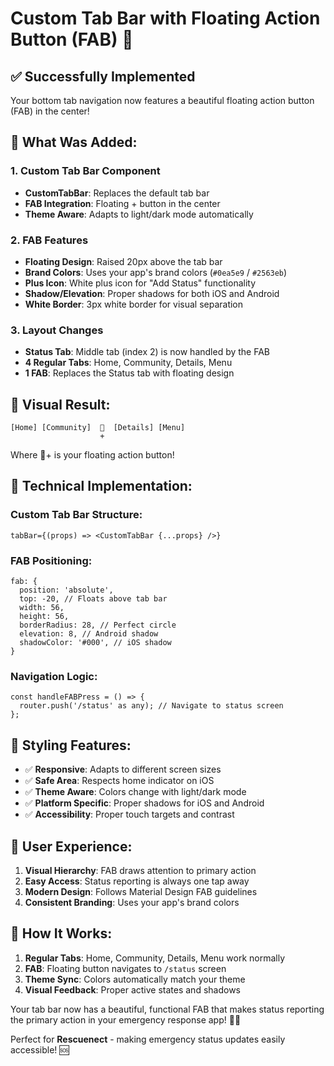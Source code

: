 # Custom Tab Bar with Floating Action Button (FAB) 🎯

## ✅ **Successfully Implemented**

Your bottom tab navigation now features a beautiful floating action button (FAB) in the center!

## 🎨 **What Was Added:**

### **1. Custom Tab Bar Component**
- **CustomTabBar**: Replaces the default tab bar
- **FAB Integration**: Floating + button in the center
- **Theme Aware**: Adapts to light/dark mode automatically

### **2. FAB Features**
- **Floating Design**: Raised 20px above the tab bar
- **Brand Colors**: Uses your app's brand colors (`#0ea5e9` / `#2563eb`)
- **Plus Icon**: White plus icon for "Add Status" functionality
- **Shadow/Elevation**: Proper shadows for both iOS and Android
- **White Border**: 3px white border for visual separation

### **3. Layout Changes**
- **Status Tab**: Middle tab (index 2) is now handled by the FAB
- **4 Regular Tabs**: Home, Community, Details, Menu
- **1 FAB**: Replaces the Status tab with floating design

## 🎯 **Visual Result:**

```
[Home] [Community]  🔵  [Details] [Menu]
                    +
```

Where 🔵+ is your floating action button!

## 🔧 **Technical Implementation:**

### **Custom Tab Bar Structure:**
```tsx
tabBar={(props) => <CustomTabBar {...props} />}
```

### **FAB Positioning:**
```tsx
fab: {
  position: 'absolute',
  top: -20, // Floats above tab bar
  width: 56,
  height: 56,
  borderRadius: 28, // Perfect circle
  elevation: 8, // Android shadow
  shadowColor: '#000', // iOS shadow
}
```

### **Navigation Logic:**
```tsx
const handleFABPress = () => {
  router.push('/status' as any); // Navigate to status screen
};
```

## 🎨 **Styling Features:**

- ✅ **Responsive**: Adapts to different screen sizes
- ✅ **Safe Area**: Respects home indicator on iOS
- ✅ **Theme Aware**: Colors change with light/dark mode
- ✅ **Platform Specific**: Proper shadows for iOS and Android
- ✅ **Accessibility**: Proper touch targets and contrast

## 📱 **User Experience:**

1. **Visual Hierarchy**: FAB draws attention to primary action
2. **Easy Access**: Status reporting is always one tap away
3. **Modern Design**: Follows Material Design FAB guidelines
4. **Consistent Branding**: Uses your app's brand colors

## 🔄 **How It Works:**

1. **Regular Tabs**: Home, Community, Details, Menu work normally
2. **FAB**: Floating button navigates to `/status` screen
3. **Theme Sync**: Colors automatically match your theme
4. **Visual Feedback**: Proper active states and shadows

Your tab bar now has a beautiful, functional FAB that makes status reporting the primary action in your emergency response app! 🚨✨

Perfect for **Rescuenect** - making emergency status updates easily accessible! 🆘
